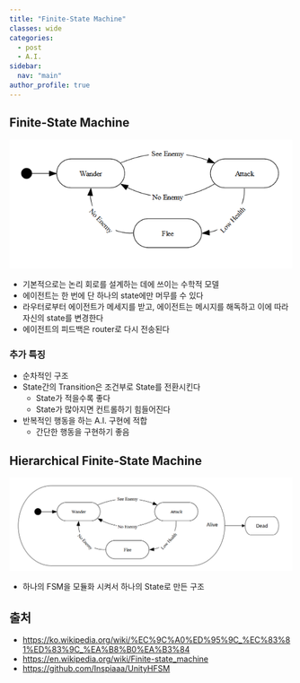 ```yaml
---
title: "Finite-State Machine"
classes: wide
categories: 
  - post
  - A.I.
sidebar:
  nav: "main"
author_profile: true
---
```


## Finite-State Machine
![post_thumbnail](/assets/images/{A6DD6341-1E27-4C2C-907E-927AEE2FF9FB}.png)
* 기본적으로는 논리 회로를 설계하는 데에 쓰이는 수학적 모델
* 에이전트는 한 번에 단 하나의 state에만 머무를 수 있다
* 라우터로부터 에이전트가 메세지를 받고, 에이전트는 메시지를 해독하고 이에 따라 자신의 state를 변경한다
* 에이전트의 피드백은 router로 다시 전송된다

### 추가 특징
* 순차적인 구조
* State간의 Transition은 조건부로 State를 전환시킨다
  * State가 적을수록 좋다
  * State가 많아지면 컨트롤하기 힘들어진다
* 반복적인 행동을 하는 A.I. 구현에 적합
  * 간단한 행동을 구현하기 좋음

## Hierarchical Finite-State Machine
![post_thumbnail](/assets/images/{73415622-92B2-4EF0-8EE6-F871C5C6A8EF}.png)
* 하나의 FSM을 모듈화 시켜서 하나의 State로 만든 구조

## 출처
* <https://ko.wikipedia.org/wiki/%EC%9C%A0%ED%95%9C_%EC%83%81%ED%83%9C_%EA%B8%B0%EA%B3%84>
* <https://en.wikipedia.org/wiki/Finite-state_machine>
* <https://github.com/Inspiaaa/UnityHFSM>